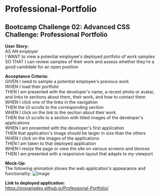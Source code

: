 # Professional-Portfolio
## Bootcamp Challenge 02: Advanced CSS Challenge: Professional Portfolio

<b>User Story:</b><br />
AS AN employer<br />
I WANT to view a potential employee's deployed portfolio of work samples<br />
SO THAT I can review samples of their work and assess whether they're a good candidate for an open position<br />

<b>Acceptance Criteria:</b><br />
GIVEN I need to sample a potential employee's previous work<br />
WHEN I load their portfolio<br />
THEN I am presented with the developer's name, a recent photo or avatar, and links to sections about them, their work, and how to contact them<br />
WHEN I click one of the links in the navigation<br />
THEN the UI scrolls to the corresponding section<br />
WHEN I click on the link to the section about their work<br />
THEN the UI scrolls to a section with titled images of the developer's applications<br />
WHEN I am presented with the developer's first application<br />
THEN that application's image should be larger in size than the others<br />
WHEN I click on the images of the applications<br />
THEN I am taken to that deployed application<br />
WHEN I resize the page or view the site on various screens and devices<br />
THEN I am presented with a responsive layout that adapts to my viewport<br />

<b>Mock-Up:</b><br />
The following animation shows the web application's appearance and functionality:
![image](https://user-images.githubusercontent.com/98504854/154826031-4c1f205f-9f6f-4339-ac41-03b084635111.png)

<b>Link to deployed application:</b><br />
https://moyangdev.github.io/Professional-Portfolio/
